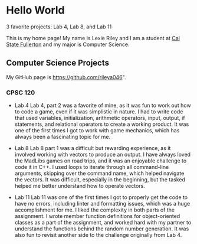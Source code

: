 # Hello World
3 favorite projects: Lab 4, Lab 8, and Lab 11



This is my home page! My name is Lexie Riley and I am a student at [Cal State Fullerton](http://www.fullerton.edu/) and my major is Computer Science.

## Computer Science Projects

My GitHub page is https://github.com/rileya046".

### CPSC 120
* Lab 4
Lab 4, part 2 was a favorite of mine, as it was fun to work out how to code a game, even if it was simplistic in nature. I had to write code that used variables, initialization, arithmetic operators, input, output, if statements, and relational operators to create a working product. It was one of the first times I got to work with game mechanics, which has always been a fascinating topic for me.

* Lab 8
Lab 8 part 1 was a difficult but rewarding experience, as it involved working with vectors to produce an output. I have always loved the MadLibs games on road trips, and it was an enjoyable challenge to code it in C++. I used loops to iterate through all command-line arguments, skipping over the command name, which helped navigate the vectors. It was difficult, especially in the beginning, but the tasked helped me better understand how to operate vectors.

* Lab 11
Lab 11 was one of the first times I got to properly get the code to have no errors, including linter and formatting issues, which was a huge accomplishment for me. I liked the complexity in both parts of the assignment. I wrote member function definitions for object-oriented classes as a part of the assignment, and worked hard with my partner to understand the functions behind the random number generation. It was also fun to revisit another side to the challenge originally from Lab 4.
